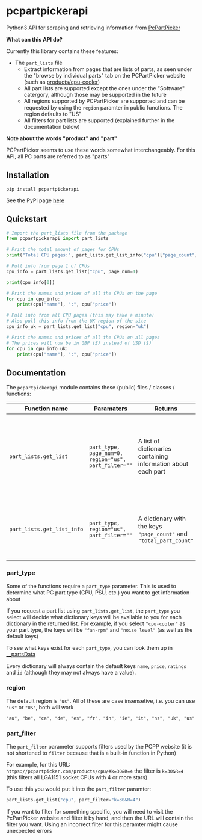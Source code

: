 # pcpartpickerapi

Python3 API for scraping and retrieving information from [PcPartPicker](https://pcpartpicker.com)

**What can this API do?**

Currently this library contains these features:

- The `part_lists` file
  - Extract information from pages that are lists of parts, as seen under the "browse by individual parts" tab on the PCPartPicker website (such as [products/cpu-cooler](https://pcpartpicker.com/products/cpu-cooler))
  - All part lists are supported except the ones under the "Software" catergory, although those may be supported in the future
  - All regions supported by PCPartPicker are supported and can be requested by using the `region` paramter in public functions. The region defaults to "US"
  - All filters for part lists are supported (explained further in the documentation below)

**Note about the words "product" and "part"**

PCPartPicker seems to use these words somewhat interchangeably. For this API, all PC parts are referred to as "parts"

## Installation

`pip install pcpartpickerapi`

See the PyPi page [here](https://pypi.org/project/pcpartpickerapi/)

## Quickstart

```python
# Import the part_lists file from the package
from pcpartpickerapi import part_lists

# Print the total amount of pages for CPUs
print("Total CPU pages:", part_lists.get_list_info("cpu")["page_count"])

# Pull info from page 1 of CPUs
cpu_info = part_lists.get_list("cpu", page_num=1)

print(cpu_info[0])

# Print the names and prices of all the CPUs on the page
for cpu in cpu_info:
    print(cpu["name"], ":", cpu["price"])

# Pull info from all CPU pages (this may take a minute)
# Also pull this info from the UK region of the site
cpu_info_uk = part_lists.get_list("cpu", region="uk")

# Print the names and prices of all the CPUs on all pages
# The prices will now be in GBP (£) instead of USD ($)
for cpu in cpu_info_uk:
    print(cpu["name"], ":", cpu["price"])

```

## Documentation

The `pcpartpickerapi` module contains these (public) files / classes / functions:

Function name | Paramaters | Returns | Notes
-|-|-|-
`part_lists.get_list` | `part_type, page_num=0, region="us", part_filter=""` | A list of dictionaries containing information about each part | `page_num` is set to `0` by default. `0` means it will iterate over all available pages.If you only want to get information from, for example, page 2 of the cpu results, you would set `page_num` to `2`
`part_lists.get_list_info` | `part_type, region="us", part_filter=""` | A dictionary with the keys `"page_count"` and `"total_part_count"` | `"page_count"` is the total number of pages for that `part_type`. `"total_part_count"` Is the total number of parts in all of those pages

### part_type

Some of the functions require a `part_type` parameter. This is used to determine what PC part type (CPU, PSU, etc.) you want to get information about

If you request a part list using `part_lists.get_list`, the `part_type` you select will decide what dictionary keys will be available to you for each dictionary in the returned list. For example, if you select `"cpu-cooler"` as your part type, the keys will be `"fan-rpm"` and `"noise level"` (as well as the default keys)

To see what keys exist for each `part_type`, you can look them up in [__partsData](https://github.com/thatguywiththatname/PcPartPicker-API/blob/master/pcpartpickerapi/__parts_data.py)

Every dictionary will always contain the default keys `name`, `price`, `ratings` and `id` (although they may not always have a value).

### region

The default region is `"us"`. All of these are case insensetive, i.e. you can use `"us"` or `"US"`, both will work

`"au", "be", "ca", "de", "es", "fr", "in", "ie", "it", "nz", "uk", "us"`

### part_filter

The `part_filter` parameter supports filters used by the PCPP website (it is not shortened to `filter` because that is a built-in function in Python)

For example, for this URL: `https://pcpartpicker.com/products/cpu/#k=30&R=4` the filter is `k=30&R=4` (this filters all LGA1151 socket CPUs with 4 or more stars)

To use this you would put it into the `part_filter` paramter:

```python
part_lists.get_list("cpu", part_filter="k=30&R=4")
```

If you want to filter for something specific, you will need to visit the PcPartPicker website and filter it by hand, and then the URL will contain the filter you want. Using an incorrect filter for this paramter might cause unexpected errors
